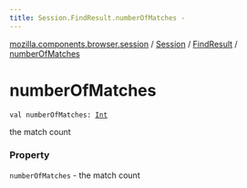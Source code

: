 ```yaml
---
title: Session.FindResult.numberOfMatches - 
---
```


[mozilla.components.browser.session](../../index.html) / [Session](../index.html) / [FindResult](index.html) / [numberOfMatches](./number-of-matches.html)

# numberOfMatches

`val numberOfMatches: `[`Int`](https://kotlinlang.org/api/latest/jvm/stdlib/kotlin/-int/index.html)

the match count

### Property

`numberOfMatches` - the match count